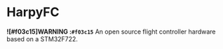 # HarpyFC
**![#f03c15]WARNING :`#f03c15`**
An open source flight controller hardware based on a STM32F722.
